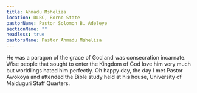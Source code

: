 ```yaml
---
title: Ahmadu Msheliza
location: DLBC, Borno State
pastorName: Pastor Solomon B. Adeleye
sectionName: ""
headless: true
pastorsName: Pastor Ahmadu Msheliza
---
```

He was a paragon of the grace of God and was consecration incarnate. Wise people that sought to enter the Kingdom of God love him very much but worldlings hated him perfectly. Oh happy day, the day I met Pastor Awokoya and attended the Bible study held at his house, University of Maiduguri Staff Quarters.